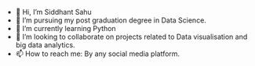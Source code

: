 - 👋 Hi, I’m Siddhant Sahu 
- 👀 I’m pursuing my post graduation degree in Data Science. 
- 🌱 I’m currently learning Python
- 💞️ I’m looking to collaborate on projects related to Data visualisation and big data analytics.
- 📫 How to reach me: By any social media platform.

<!---
siddhantsahu55/siddhantsahu55 is a ✨ special ✨ repository because its `README.md` (this file) appears on your GitHub profile.
You can click the Preview link to take a look at your changes.
--->
